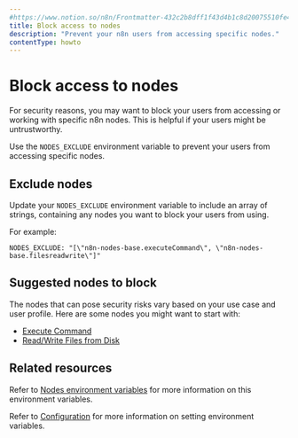 ```yaml
---
#https://www.notion.so/n8n/Frontmatter-432c2b8dff1f43d4b1c8d20075510fe4
title: Block access to nodes
description: "Prevent your n8n users from accessing specific nodes."
contentType: howto
---
```


# Block access to nodes

For security reasons, you may want to block your users from accessing or working with specific n8n nodes. This is helpful if your users might be untrustworthy.

Use the `NODES_EXCLUDE` environment variable to prevent your users from accessing specific nodes.

## Exclude nodes

Update your `NODES_EXCLUDE` environment variable to include an array of strings, containing any nodes you want to block your users from using.

For example:

```
NODES_EXCLUDE: "[\"n8n-nodes-base.executeCommand\", \"n8n-nodes-base.filesreadwrite\"]"
```

## Suggested nodes to block

<!-- TODO: Check with nodes/dev team as to what nodes we should include here-->

The nodes that can pose security risks vary based on your use case and user profile. Here are some nodes you might want to start with:

* [Execute Command](/integrations/builtin/core-nodes/n8n-nodes-base.executecommand/)
* [Read/Write Files from Disk](/integrations/builtin/core-nodes/n8n-nodes-base.filesreadwrite/)

## Related resources

Refer to [Nodes environment variables](/hosting/configuration/environment-variables/nodes/) for more information on this environment variables.

Refer to [Configuration](/hosting/configuration/configuration-methods/) for more information on setting environment variables.